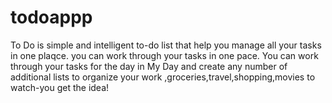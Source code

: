 # todoappp
To Do is simple and intelligent to-do list that help you manage all your tasks in one plaqce. you can work through your tasks in one pace.
You can work through your tasks for the day in My Day and create  any number of additional lists to organize your work ,groceries,travel,shopping,movies to watch-you get the idea!
